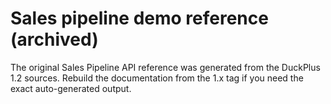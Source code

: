 # Sales pipeline demo reference (archived)

The original Sales Pipeline API reference was generated from the DuckPlus 1.2 sources. Rebuild the documentation from the 1.x tag if you need the exact auto-generated output.
